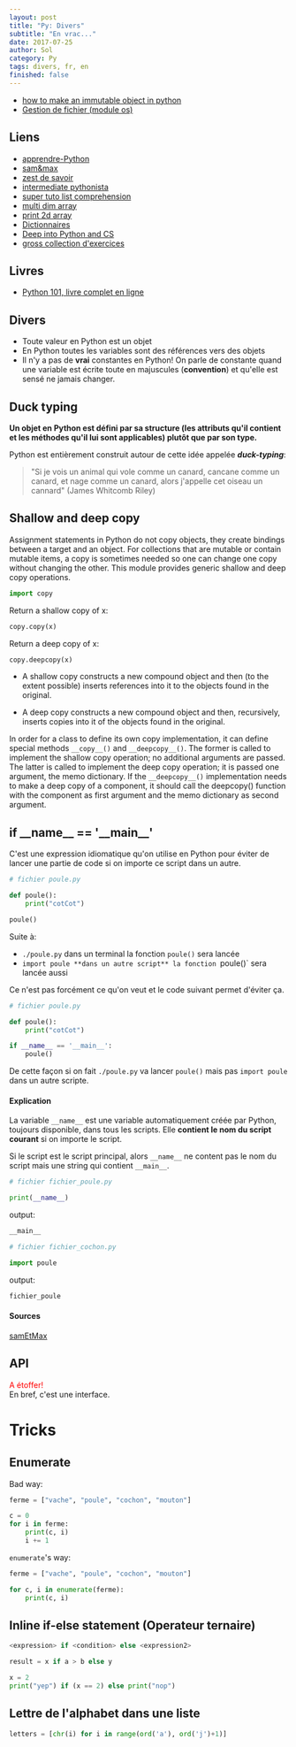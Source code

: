 ```yaml
---
layout: post
title: "Py: Divers"
subtitle: "En vrac..."
date: 2017-07-25
author: Sol
category: Py
tags: divers, fr, en
finished: false
---
```


* [how to make an immutable object in python](https://stackoverflow.com/questions/4828080/how-to-make-an-immutable-object-in-python)
* [Gestion de fichier (module os)](http://apprendre-python.com/page-gestion-fichiers-dossiers-python)

## Liens

* [apprendre-Python](http://apprendre-python.com/)
* [sam&max](http://sametmax.com/cours-et-tutos/)
* [zest de savoir](https://zestedesavoir.com/contenus/?tag=python)
* [intermediate pythonista](http://intermediatepythonista.com/)
* [super tuto list comprehension](http://treyhunner.com/2015/12/python-list-comprehensions-now-in-color/)
* [multi dim array](https://snakify.org/lessons/two_dimensional_lists_arrays/)
* [print 2d array](https://stackoverflow.com/questions/45027681/pythonic-way-to-print-2d-list-python)
* [Dictionnaires](http://xahlee.info/python/python_dictionary_methods.html)
* [Deep into Python and CS](https://www.cs.hmc.edu/csforall/index.html#)
* [gross collection d'exercices](http://snakify.org/)

## Livres

* [Python 101, livre complet en ligne](http://python101.pythonlibrary.org/)




## Divers

* Toute valeur en Python est un objet
* En Python toutes les variables sont des références vers des objets
* Il n'y a pas de **vrai** constantes en Python! </span> On parle de constante quand une variable est écrite toute en majuscules (**convention**) et qu'elle est sensé ne jamais changer.

## Duck typing

**Un objet en Python est défini par sa structure (les attributs qu'il contient et les méthodes qu'il lui sont applicables) plutôt que par son type.**

Python est entièrement construit autour de cette idée appelée _**duck-typing**_: 

> "Si je vois un animal qui vole comme un canard, cancane comme un canard, et nage comme un canard, alors j'appelle cet oiseau un cannard" (James Whitcomb Riley)



## Shallow and deep copy

Assignment statements in Python do not copy objects, they create bindings between a target and an object. For collections that are mutable or contain mutable items, a copy is sometimes needed so one can change one copy without changing the other. This module provides generic shallow and deep copy operations.

```python
import copy
```

Return a shallow copy of x:

```python
copy.copy(x)
```

Return a deep copy of x:

```python
copy.deepcopy(x)
```

* A shallow copy constructs a new compound object and then (to the extent possible) inserts references into it to the objects found in the original.

* A deep copy constructs a new compound object and then, recursively, inserts copies into it of the objects found in the original.

In order for a class to define its own copy implementation, it can define special methods `__copy__()` and `__deepcopy__()`. The former is called to implement the shallow copy operation; no additional arguments are passed. The latter is called to implement the deep copy operation; it is passed one argument, the memo dictionary. If the `__deepcopy__()` implementation needs to make a deep copy of a component, it should call the deepcopy() function with the component as first argument and the memo dictionary as second argument.



## if \_\_name\_\_ == '_\_main\_\_'

C'est une expression idiomatique qu'on utilise en Python pour éviter de lancer une partie de code si on importe ce script dans un autre.

```python
# fichier poule.py

def poule():
    print("cotCot")

poule()
```

Suite à:

* `./poule.py` dans un terminal la fonction `poule()` sera lancée
* `import poule **dans un autre script** la fonction `poule()` sera lancée aussi

Ce n'est pas forcément ce qu'on veut et le code suivant permet d'éviter ça.

```python
# fichier poule.py

def poule():
    print("cotCot")

if __name__ == '__main__':
    poule()
```

De cette façon si on fait `./poule.py` va lancer `poule()` mais pas `import poule` dans un autre scripte.

#### Explication

La variable `__name__` est une variable automatiquement créée par Python, toujours disponible, dans tous les scripts. Elle **contient le nom du script courant** si on importe le script. 

Si le script est le script principal, alors `__name__` ne content pas le nom du script mais une string qui contient `__main__`.

```python
# fichier fichier_poule.py

print(__name__)
```

output:

```python
__main__
```



```python
# fichier fichier_cochon.py

import poule
```

output:

```python
fichier_poule
```

#### Sources
[samEtMax](http://sametmax.com/pourquoi-if-__name__-__main__-en-python/)


## API

<span style="color:red"> A étoffer! </span> <br>
En bref, c'est une interface.


# Tricks


## Enumerate

Bad way:

```python
ferme = ["vache", "poule", "cochon", "mouton"]

c = 0
for i in ferme:
    print(c, i)
    i += 1
```

`enumerate`'s way:

```python
ferme = ["vache", "poule", "cochon", "mouton"]

for c, i in enumerate(ferme):
    print(c, i)
```

## Inline if-else statement (Operateur ternaire)


```python
<expression> if <condition> else <expression2>

result = x if a > b else y

x = 2
print("yep") if (x == 2) else print("nop")

```

## Lettre de l'alphabet dans une liste

```python
letters = [chr(i) for i in range(ord('a'), ord('j')+1)]
```
